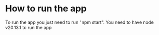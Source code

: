 # How to run the app
To run the app you just need to run "npm start". You need to have node v20.13.1 to run the app